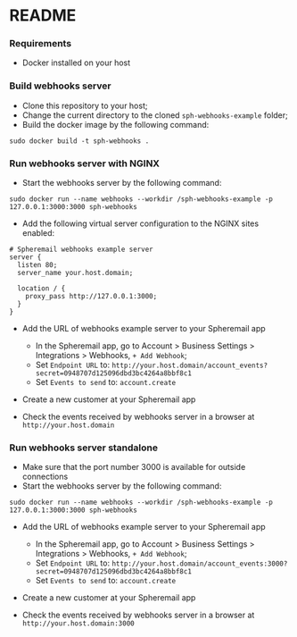 # README

### Requirements
- Docker installed on your host

### Build webhooks server
- Clone this repository to your host;
- Change the current directory to the cloned `sph-webhooks-example` folder;
- Build the docker image by the following command:

```
sudo docker build -t sph-webhooks .
```

### Run webhooks server with NGINX
- Start the webhooks server by the following command:

```
sudo docker run --name webhooks --workdir /sph-webhooks-example -p 127.0.0.1:3000:3000 sph-webhooks
```
- Add the following virtual server configuration to the NGINX sites enabled:

```
# Spheremail webhooks example server
server {
  listen 80;
  server_name your.host.domain;

  location / {
    proxy_pass http://127.0.0.1:3000;
  }
}
```
- Add the URL of webhooks example server to your Spheremail app
  - In the Spheremail app, go to Account > Business Settings > Integrations > Webhooks, `+ Add Webhook`;
  - Set `Endpoint URL` to: `http://your.host.domain/account_events?secret=0948707d125096dbd3bc4264a8bbf8c1`
  - Set `Events to send` to: `account.create`

- Create a new customer at your Spheremail app
- Check the events received by webhooks server in a browser at `http://your.host.domain`

### Run webhooks server standalone
- Make sure that the port number 3000 is available for outside connections
- Start the webhooks server by the following command:

```
sudo docker run --name webhooks --workdir /sph-webhooks-example -p 127.0.0.1:3000:3000 sph-webhooks
```

- Add the URL of webhooks example server to your Spheremail app
  - In the Spheremail app, go to Account > Business Settings > Integrations > Webhooks, `+ Add Webhook`;
  - Set `Endpoint URL` to: `http://your.host.domain/account_events:3000?secret=0948707d125096dbd3bc4264a8bbf8c1`
  - Set `Events to send` to: `account.create`

- Create a new customer at your Spheremail app
- Check the events received by webhooks server in a browser at `http://your.host.domain:3000`

